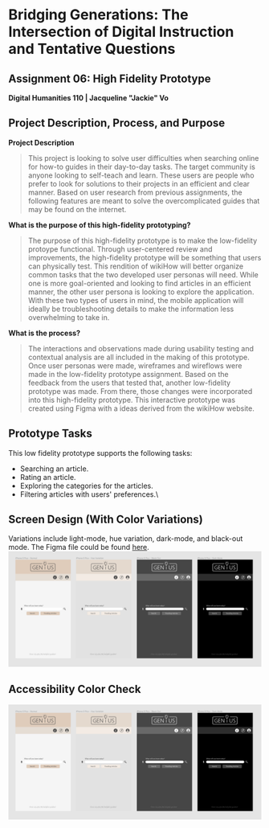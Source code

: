 # Bridging Generations: The Intersection of Digital Instruction and Tentative Questions
## Assignment 06: High Fidelity Prototype ##
__Digital Humanities 110 | Jacqueline "Jackie" Vo__

## Project Description, Process, and Purpose ##
**Project Description**
> This project is looking to solve user difficulties when searching online for how-to guides in their day-to-day tasks. The target community is anyone looking to self-teach and learn. These users are people who prefer to look for solutions to their projects in an efficient and clear manner. Based on user research from previous assignments, the following features are meant to solve the overcomplicated guides that may be found on the internet. 

**What is the purpose of this high-fidelity prototyping?**
> The purpose of this high-fidelity prototype is to make the low-fidelity protoype functional. Through user-centered review and improvements, the high-fidelity prototype will be something that users can physically test. This rendition of wikiHow will better organize common tasks that the two developed user personas will need. While one is more goal-oriented and looking to find articles in an efficient manner, the other user persona is looking to explore the application. With these two types of users in mind, the mobile application will ideally be troubleshooting details to make the information less overwhelming to take in.

**What is the process?**
> The interactions and observations made during usability testing and contextual analysis are all included in the making of this prototype. Once user personas were made, wireframes and wireflows were made in the low-fidelity prototype assignment. Based on the feedback from the users that tested that, another low-fidelity prototype was made. From there, those changes were incorporated into this high-fidelity prototype. This interactive prototype was created using Figma with a ideas derived from the wikiHow website. 

## Prototype Tasks ##
This low fidelity prototype supports the following tasks:

* Searching an article.
* Rating an article.
* Exploring the categories for the articles.
* Filtering articles with users' preferences.\

## Screen Design (With Color Variations)  ##
Variations include light-mode, hue variation, dark-mode, and black-out mode.
The Figma file could be found [here](https://www.figma.com/file/2h3xAWoXSih0i7QRTDKXSz/Genius-Mobile-Application?node-id=0%3A1).
![Screen design of color variations](variations.png)

## Accessibility Color Check  ##
![Screen design of color variations](variations.png)
